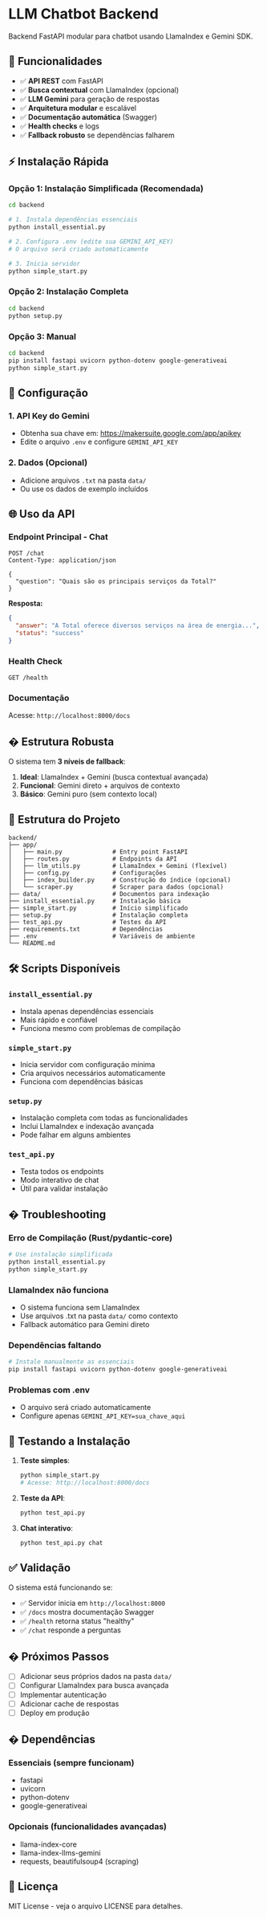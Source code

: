 # LLM Chatbot Backend

Backend FastAPI modular para chatbot usando LlamaIndex e Gemini SDK.

## 🚀 Funcionalidades

- ✅ **API REST** com FastAPI
- ✅ **Busca contextual** com LlamaIndex (opcional)
- ✅ **LLM Gemini** para geração de respostas
- ✅ **Arquitetura modular** e escalável
- ✅ **Documentação automática** (Swagger)
- ✅ **Health checks** e logs
- ✅ **Fallback robusto** se dependências falharem

## ⚡ Instalação Rápida

### Opção 1: Instalação Simplificada (Recomendada)

```bash
cd backend

# 1. Instala dependências essenciais
python install_essential.py

# 2. Configura .env (edite sua GEMINI_API_KEY)
# O arquivo será criado automaticamente

# 3. Inicia servidor
python simple_start.py
```

### Opção 2: Instalação Completa

```bash
cd backend
python setup.py
```

### Opção 3: Manual

```bash
cd backend
pip install fastapi uvicorn python-dotenv google-generativeai
python simple_start.py
```

## 🔧 Configuração

### 1. API Key do Gemini
- Obtenha sua chave em: https://makersuite.google.com/app/apikey
- Edite o arquivo `.env` e configure `GEMINI_API_KEY`

### 2. Dados (Opcional)
- Adicione arquivos `.txt` na pasta `data/`
- Ou use os dados de exemplo incluídos

## 🌐 Uso da API

### Endpoint Principal - Chat
```http
POST /chat
Content-Type: application/json

{
  "question": "Quais são os principais serviços da Total?"
}
```

**Resposta:**
```json
{
  "answer": "A Total oferece diversos serviços na área de energia...",
  "status": "success"
}
```

### Health Check
```http
GET /health
```

### Documentação
Acesse: `http://localhost:8000/docs`

## � Estrutura Robusta

O sistema tem **3 níveis de fallback**:

1. **Ideal**: LlamaIndex + Gemini (busca contextual avançada)
2. **Funcional**: Gemini direto + arquivos de contexto
3. **Básico**: Gemini puro (sem contexto local)

## 📁 Estrutura do Projeto

```
backend/
├── app/
│   ├── main.py              # Entry point FastAPI
│   ├── routes.py            # Endpoints da API
│   ├── llm_utils.py         # LlamaIndex + Gemini (flexível)
│   ├── config.py            # Configurações
│   ├── index_builder.py     # Construção do índice (opcional)
│   └── scraper.py           # Scraper para dados (opcional)
├── data/                    # Documentos para indexação
├── install_essential.py     # Instalação básica
├── simple_start.py          # Início simplificado
├── setup.py                 # Instalação completa
├── test_api.py              # Testes da API
├── requirements.txt         # Dependências
├── .env                     # Variáveis de ambiente
└── README.md
```

## 🛠️ Scripts Disponíveis

### `install_essential.py`
- Instala apenas dependências essenciais
- Mais rápido e confiável
- Funciona mesmo com problemas de compilação

### `simple_start.py`
- Inicia servidor com configuração mínima
- Cria arquivos necessários automaticamente
- Funciona com dependências básicas

### `setup.py`
- Instalação completa com todas as funcionalidades
- Inclui LlamaIndex e indexação avançada
- Pode falhar em alguns ambientes

### `test_api.py`
- Testa todos os endpoints
- Modo interativo de chat
- Útil para validar instalação

## � Troubleshooting

### Erro de Compilação (Rust/pydantic-core)
```bash
# Use instalação simplificada
python install_essential.py
python simple_start.py
```

### LlamaIndex não funciona
- O sistema funciona sem LlamaIndex
- Use arquivos .txt na pasta `data/` como contexto
- Fallback automático para Gemini direto

### Dependências faltando
```bash
# Instale manualmente as essenciais
pip install fastapi uvicorn python-dotenv google-generativeai
```

### Problemas com .env
- O arquivo será criado automaticamente
- Configure apenas `GEMINI_API_KEY=sua_chave_aqui`

## 🎯 Testando a Instalação

1. **Teste simples**:
   ```bash
   python simple_start.py
   # Acesse: http://localhost:8000/docs
   ```

2. **Teste da API**:
   ```bash
   python test_api.py
   ```

3. **Chat interativo**:
   ```bash
   python test_api.py chat
   ```

## ✅ Validação

O sistema está funcionando se:
- ✅ Servidor inicia em `http://localhost:8000`
- ✅ `/docs` mostra documentação Swagger
- ✅ `/health` retorna status "healthy"
- ✅ `/chat` responde a perguntas

## � Próximos Passos

- [ ] Adicionar seus próprios dados na pasta `data/`
- [ ] Configurar LlamaIndex para busca avançada
- [ ] Implementar autenticação
- [ ] Adicionar cache de respostas
- [ ] Deploy em produção

## � Dependências

### Essenciais (sempre funcionam)
- fastapi
- uvicorn
- python-dotenv  
- google-generativeai

### Opcionais (funcionalidades avançadas)
- llama-index-core
- llama-index-llms-gemini
- requests, beautifulsoup4 (scraping)

## 📝 Licença

MIT License - veja o arquivo LICENSE para detalhes.
